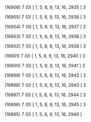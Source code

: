 (16906) 7 (0) [ 1, 5, 8, 9, 13, 16, 2935 ] 3 


(16905) 7 (0) [ 1, 5, 8, 9, 13, 16, 2936 ] 3 


(16904) 7 (0) [ 1, 5, 8, 9, 13, 16, 2937 ] 3 


(16903) 7 (0) [ 1, 5, 8, 9, 13, 16, 2938 ] 3 


(16902) 7 (0) [ 1, 5, 8, 9, 13, 16, 2939 ] 3 


(16901) 7 (0) [ 1, 5, 8, 9, 13, 16, 2940 ] 3 


(16900) 7 (0) [ 1, 5, 8, 9, 13, 16, 2941 ] 3 


(16899) 7 (0) [ 1, 5, 8, 9, 13, 16, 2942 ] 3 


(16898) 7 (0) [ 1, 5, 8, 9, 13, 16, 2943 ] 3 


(16897) 7 (0) [ 1, 5, 8, 9, 13, 16, 2944 ] 3 


(16896) 7 (0) [ 1, 5, 8, 9, 13, 16, 2945 ] 3 


(16895) 7 (0) [ 1, 5, 8, 9, 13, 16, 2946 ]  

